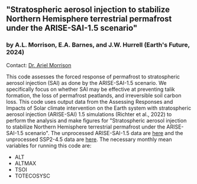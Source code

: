 ## "Stratospheric aerosol injection to stabilize Northern Hemisphere terrestrial permafrost under the ARISE-SAI-1.5 scenario"
### by A.L. Morrison, E.A. Barnes, and J.W. Hurrell (Earth's Future, 2024)
Contact: [Dr. Ariel Morrison](mailto:ariel.morrison@colostate.edu)

This code assesses the forced response of permafrost to stratospheric aerosol injection (SAI) as done by the ARISE-SAI-1.5 scenario. We specifically focus on whether SAI may be effective at preventing talik formation, the loss of permafrost peatlands, and irreversible soil carbon loss. This code uses output data from the Assessing Responses and Impacts of Solar climate intervention on the Earth system with stratospheric aerosol injection (ARISE-SAI) 1.5 simulations (Richter et al., 2022) to perform the analysis and make figures for "Stratospheric aerosol injection to stabilize Northern Hemisphere terrestrial permafrost under the ARISE-SAI-1.5 scenario". The unprocessed ARISE-SAI-1.5 data are [here](https://www.earthsystemgrid.org/dataset/ucar.cgd.ccsm4.ARISE-SAI-1.5.lnd.proc.monthly_ave.html) and the unprocessed SSP2-4.5 data are [here](https://www.earthsystemgrid.org/dataset/ucar.cgd.cesm2.waccm6.ssp245.lnd.proc.monthly_ave.html). The necessary monthly mean variables for running this code are:
- ALT
- ALTMAX
- TSOI
- TOTECOSYSC


